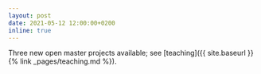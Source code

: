 ```yaml
---
layout: post
date: 2021-05-12 12:00:00+0200
inline: true
---
```


Three new open master projects available; see [teaching]({{ site.baseurl }}{% link _pages/teaching.md %}).
